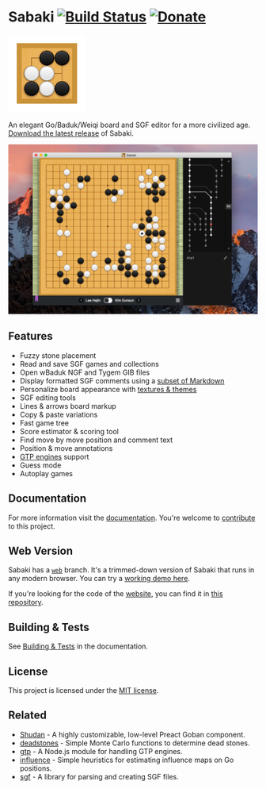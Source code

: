 # Sabaki [![Build Status](https://travis-ci.org/SabakiHQ/Sabaki.svg?branch=master)](https://travis-ci.org/SabakiHQ/Sabaki) [![Donate](https://img.shields.io/badge/donate-paypal-blue.svg)](https://www.paypal.me/yishn/5)

<img src="logo.png" width="156" height="156">

An elegant Go/Baduk/Weiqi board and SGF editor for a more civilized age. [Download the latest release](https://github.com/SabakiHQ/Sabaki/releases) of Sabaki.

![Screenshot](screenshot.png)

## Features

- Fuzzy stone placement
- Read and save SGF games and collections
- Open wBaduk NGF and Tygem GIB files
- Display formatted SGF comments using a [subset of Markdown](https://github.com/SabakiHQ/Sabaki/blob/master/docs/guides/markdown.md)
- Personalize board appearance with [textures & themes](https://github.com/SabakiHQ/Sabaki/blob/master/docs/guides/theme-directory.md)
- SGF editing tools
- Lines & arrows board markup
- Copy & paste variations
- Fast game tree
- Score estimator & scoring tool
- Find move by move position and comment text
- Position & move annotations
- [GTP engines](https://github.com/SabakiHQ/Sabaki/blob/master/docs/guides/engines.md) support
- Guess mode
- Autoplay games

## Documentation

For more information visit the [documentation](https://github.com/SabakiHQ/Sabaki/blob/master/docs/README.md). You're welcome to [contribute](https://github.com/SabakiHQ/Sabaki/blob/master/CONTRIBUTING.md) to this project.

## Web Version

Sabaki has a [`web`](https://github.com/SabakiHQ/Sabaki/tree/web) branch. It's a trimmed-down version of Sabaki that runs in any modern browser. You can try a [working demo here](https://sabaki.yichuanshen.de/web/).

If you're looking for the code of the [website](http://sabaki.yichuanshen.de/), you can find it in [this repository](https://github.com/SabakiHQ/sabaki-website).

## Building & Tests

See [Building & Tests](https://github.com/SabakiHQ/Sabaki/blob/master/docs/guides/building-tests.md) in the documentation.

## License

This project is licensed under the [MIT license](https://github.com/SabakiHQ/Sabaki/blob/master/LICENSE.md).

## Related

* [Shudan](https://github.com/SabakiHQ/Shudan) - A highly customizable, low-level Preact Goban component.
* [deadstones](https://github.com/SabakiHQ/deadstones) - Simple Monte Carlo functions to determine dead stones.
* [gtp](https://github.com/SabakiHQ/gtp) - A Node.js module for handling GTP engines.
* [influence](https://github.com/SabakiHQ/influence) - Simple heuristics for estimating influence maps on Go positions.
* [sgf](https://github.com/SabakiHQ/sgf) - A library for parsing and creating SGF files.
